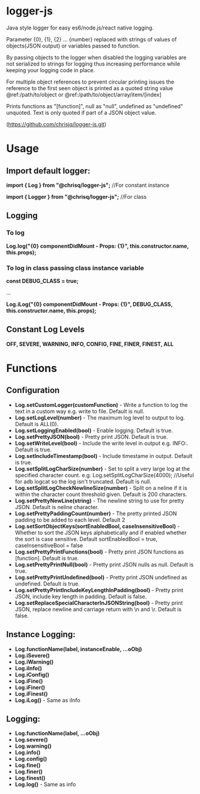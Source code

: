 # logger-js

Java style logger for easy es6/node.js/react native logging.

Parameter {0}, {1}, {2} ... {number} replaced with strings of values of objects(JSON output) or variables passed to function.

By passing objects to the logger when disabled the logging variables are not serialized to strings for logging thus increasing performance while keeping your logging code in place.

For multiple object references to prevent circular printing issues the reference to the first seen object is printed as a quoted string value @ref:/path/to/object or @ref:/path/to/object/array/item/[index]

Prints functions as "[function]", null as "null", undefined as "undefined" unquoted.
Text is only quoted if part of a JSON object value.

(https://github.com/chrisjq/logger-js.git)

# Usage

## Import default logger:

**import { Log } from "@chrisq/logger-js";** //For constant instance

**import { Logger } from "@chrisq/logger-js";** //For class

## Logging

### To log

**Log.log("{0} componentDidMount - Props: {1}", this.constructor.name, this.props);**

### To log in class passing class instance variable

**const DEBUG_CLASS = true;**

...

**Log.iLog("{0} componentDidMount - Props: {1}", DEBUG_CLASS, this.constructor.name, this.props);**

## Constant Log Levels

**OFF, SEVERE, WARNING, INFO, CONFIG, FINE, FINER, FINEST, ALL**

# Functions

## Configuration

- **Log.setCustomLogger(customFunction)** - Write a function to log the text in a custom way e.g. write to file. Default is null.
- **Log.setLogLevel(number)** - The maximum log level to output to log. Default is ALL(0).
- **Log.setLoggingEnabled(bool)** - Enable logging. Default is true.
- **Log.setPrettyJSON(bool)** - Pretty print JSON. Default is true.
- **Log.setWriteLevel(bool)** - Include the write level in output e.g. INFO:. Default is true.
- **Log.setIncludeTimestamp(bool)** - Include timestame in output. Default is true.
- **Log.setSplitLogCharSize(number)** - Set to split a very large log at the specified character count. e.g. Log.setSplitLogCharSize(4000); //Useful for adb logcat so the log isn't truncated. Default is null.
- **Log.setSplitLogCheckNewlineSize(number)** - Split on a neline if it is within the character count threshold given. Default is 200 characters.
- **Log.setPrettyNewLine(string)** - The newline string to use for pretty JSON. Default is neline character.
- **Log.setPrettyPaddingCount(number)** - The pretty printed JSON padding to be added to each level. Default 2
- **Log.setSortObjectKeys(sortEnabledBool, caseInsensitiveBool)** - Whether to sort the JSON keys alphabetically and if enabled whether the sort is case sensitive. Default sortEnabledBool = true, caseInsensitiveBool = false
- **Log.setPrettyPrintFunctions(bool)** - Pretty print JSON functions as [function]. Default is true.
- **Log.setPrettyPrintNull(bool)** - Pretty print JSON nulls as null. Default is true.
- **Log.setPrettyPrintUndefined(bool)** - Pretty print JSON undefined as undefined. Default is true.
- **Log.setPrettyPrintIncludeKeyLengthInPadding(bool)** - Pretty print JSON, include key length in padding. Default is false.
- **Log.setReplaceSpecialCharacterInJSONString(bool)** - Pretty print JSON, replace newline and carriage return with \n and \r. Default is false.

## Instance Logging:

- **Log.functionName(label, instanceEnable, ...oObj)**
- **Log.iSevere()**
- **Log.iWarning()**
- **Log.iInfo()**
- **Log.iConfig()**
- **Log.iFine()**
- **Log.iFiner()**
- **Log.iFinest()**
- **Log.iLog()** - Same as iInfo

## Logging:

- **Log.functionName(label, ...oObj)**
- **Log.severe()**
- **Log.warning()**
- **Log.info()**
- **Log.config()**
- **Log.fine()**
- **Log.finer()**
- **Log.finest()**
- **Log.log()** - Same as info
